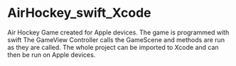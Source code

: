 # AirHockey_swift_Xcode
Air Hockey Game created for Apple devices. The game is programmed with swift
The GameView Controller calls the GameScene and methods are run as they are called. The whole project can be imported to Xcode and can
then be run on Apple devices.


